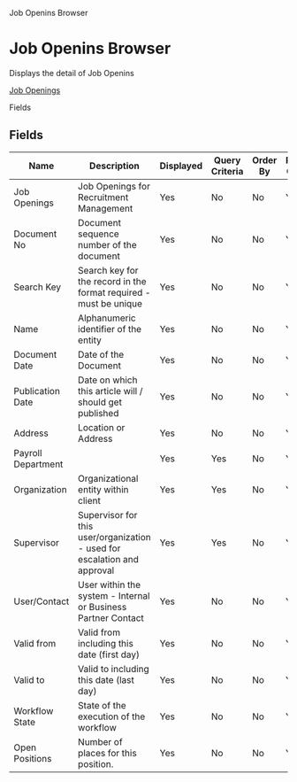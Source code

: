 
Job Openins Browser
# Job Openins Browser


Displays the detail of Job Openins

[Job Openings](../../functional-guide/window/window-job-openings.md)

Fields
## Fields




Name               | Description                                                              | Displayed | Query Criteria | Order By | Read Only | Mandatory
------------------ | ------------------------------------------------------------------------ | --------- | -------------- | -------- | --------- | ---------
Job Openings       | Job Openings for Recruitment Management                                  | Yes       | No             | No       | Yes       | No       
Document No        | Document sequence number of the document                                 | Yes       | No             | No       | Yes       | No       
Search Key         | Search key for the record in the format required - must be unique        | Yes       | No             | No       | Yes       | No       
Name               | Alphanumeric identifier of the entity                                    | Yes       | No             | No       | Yes       | No       
Document Date      | Date of the Document                                                     | Yes       | No             | No       | Yes       | No       
Publication Date   | Date on which this article will / should get published                   | Yes       | No             | No       | Yes       | No       
Address            | Location or Address                                                      | Yes       | No             | No       | Yes       | No       
Payroll Department |                                                                          | Yes       | Yes            | No       | Yes       | No       
Organization       | Organizational entity within client                                      | Yes       | Yes            | No       | Yes       | No       
Supervisor         | Supervisor for this user/organization - used for escalation and approval | Yes       | Yes            | No       | Yes       | No       
User/Contact       | User within the system - Internal or Business Partner Contact            | Yes       | No             | No       | Yes       | No       
Valid from         | Valid from including this date (first day)                               | Yes       | No             | No       | Yes       | No       
Valid to           | Valid to including this date (last day)                                  | Yes       | No             | No       | Yes       | No       
Workflow State     | State of the execution of the workflow                                   | Yes       | No             | No       | Yes       | No       
Open Positions     | Number of places for this position.                                      | Yes       | No             | No       | Yes       | No       
